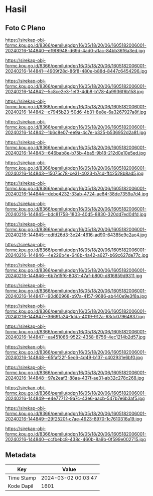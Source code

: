 # Hasil

## Foto C Plano

https://sirekap-obj-formc.kpu.go.id/8366/pemilu/pdpr/16/05/18/20/06/1605182006001-20240216-144840--ef9f8948-d69d-4ad0-a1ac-84bb36f6a3ed.jpg

https://sirekap-obj-formc.kpu.go.id/8366/pemilu/pdpr/16/05/18/20/06/1605182006001-20240216-144841--4909f28d-86f8-480e-b88d-8447c6454296.jpg

https://sirekap-obj-formc.kpu.go.id/8366/pemilu/pdpr/16/05/18/20/06/1605182006001-20240216-144842--5c8ce2e3-1ef3-4db8-b178-4a9936f6b158.jpg

https://sirekap-obj-formc.kpu.go.id/8366/pemilu/pdpr/16/05/18/20/06/1605182006001-20240216-144842--c7945b23-50d6-4b31-8e8e-6a3267927a8f.jpg

https://sirekap-obj-formc.kpu.go.id/8366/pemilu/pdpr/16/05/18/20/06/1605182006001-20240216-144842--1b6c8e07-ee9a-4c7e-b325-b536952d2a81.jpg

https://sirekap-obj-formc.kpu.go.id/8366/pemilu/pdpr/16/05/18/20/06/1605182006001-20240216-144843--646bab8e-b75b-4ba5-9b18-212d0e10e5ed.jpg

https://sirekap-obj-formc.kpu.go.id/8366/pemilu/pdpr/16/05/18/20/06/1605182006001-20240216-144843--15075c78-ce31-4023-b7cd-ff42528b8ad5.jpg

https://sirekap-obj-formc.kpu.go.id/8366/pemilu/pdpr/16/05/18/20/06/1605182006001-20240216-144844--debe4232-33ab-4724-ae84-38de7359a7d4.jpg

https://sirekap-obj-formc.kpu.go.id/8366/pemilu/pdpr/16/05/18/20/06/1605182006001-20240216-144845--bdc81758-1803-40d5-8830-320dd7ed04fd.jpg

https://sirekap-obj-formc.kpu.go.id/8366/pemilu/pdpr/16/05/18/20/06/1605182006001-20240216-144845--cdfd26d3-3e24-4616-ad90-64385e9c2ac4.jpg

https://sirekap-obj-formc.kpu.go.id/8366/pemilu/pdpr/16/05/18/20/06/1605182006001-20240216-144846--4e226b4e-648b-4a42-a627-b69c627de77c.jpg

https://sirekap-obj-formc.kpu.go.id/8366/pemilu/pdpr/16/05/18/20/06/1605182006001-20240216-144846--6b7e15f6-8081-47af-b800-d816859d9311.jpg

https://sirekap-obj-formc.kpu.go.id/8366/pemilu/pdpr/16/05/18/20/06/1605182006001-20240216-144847--90d60968-b97a-4157-9686-ab440e9e3f8a.jpg

https://sirekap-obj-formc.kpu.go.id/8366/pemilu/pdpr/16/05/18/20/06/1605182006001-20240216-144847--36691a24-1dda-4019-912a-63dc07964837.jpg

https://sirekap-obj-formc.kpu.go.id/8366/pemilu/pdpr/16/05/18/20/06/1605182006001-20240216-144847--ea451066-9522-4358-8756-4ec1214b2d57.jpg

https://sirekap-obj-formc.kpu.go.id/8366/pemilu/pdpr/16/05/18/20/06/1605182006001-20240216-144848--65faf22f-5ec6-4d49-b137-c402931e6bf0.jpg

https://sirekap-obj-formc.kpu.go.id/8366/pemilu/pdpr/16/05/18/20/06/1605182006001-20240216-144848--97e2eaf3-88aa-437f-ae31-ab32c278c268.jpg

https://sirekap-obj-formc.kpu.go.id/8366/pemilu/pdpr/16/05/18/20/06/1605182006001-20240216-144849--e4e77712-9a7c-43e6-aacb-547b7e6b3af5.jpg

https://sirekap-obj-formc.kpu.go.id/8366/pemilu/pdpr/16/05/18/20/06/1605182006001-20240216-144849--29f2520f-c7ae-4923-8970-1c7610316a19.jpg

https://sirekap-obj-formc.kpu.go.id/8366/pemilu/pdpr/16/05/18/20/06/1605182006001-20240216-144840--ccfbebc8-438c-460b-8a9b-0f599e002715.jpg


## Metadata

| Key        | Value               |
| ---------- | ------------------- |
| Time Stamp | 2024-03-02 00:03:47 |
| Kode Dapil | 1601                |



